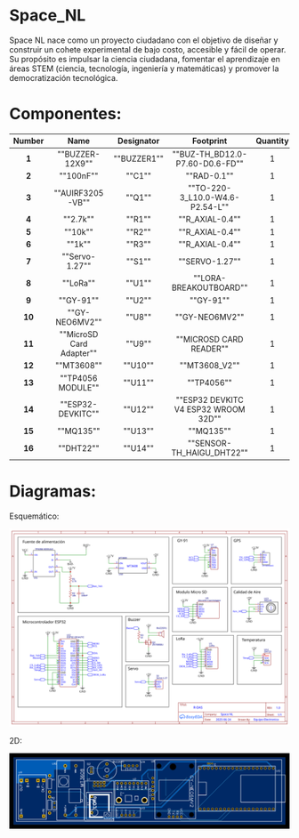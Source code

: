 # Space_NL
Space NL nace como un proyecto ciudadano con el objetivo de diseñar y construir un cohete experimental de bajo costo, accesible y fácil de operar. Su propósito es impulsar la ciencia ciudadana, fomentar el aprendizaje en áreas STEM (ciencia, tecnología, ingeniería y matemáticas) y promover la democratización tecnológica.

# Componentes:

 **Number** | Name                                       | Designator | Footprint                                           | Quantity 
:----------:|:-----------------------------------------------:|:---------------------:|:-------------------------------------------------------------:|:-----------------:
 **1**      | ""BUZZER-12X9""                   | ""BUZZER1""           | ""BUZ-TH_BD12.0-P7.60-D0.6-FD"" | 1                 
 **2**      | ""100nF""                               | ""C1""           | ""RAD-0.1""                                         | 1                 
 **3**      | ""AUIRF3205-VB""                 | ""Q1""           | ""TO-220-3_L10.0-W4.6-P2.54-L"" | 1                 
 **4**      | ""2.7k""                                 | ""R1""           | ""R_AXIAL-0.4""                                 | 1                 
 **5**      | ""10k""                                   | ""R2""           | ""R_AXIAL-0.4""                                 | 1                 
 **6**      | ""1k""                                     | ""R3""           | ""R_AXIAL-0.4""                                 | 1                 
 **7**      | ""Servo-1.27""                     | ""S1""           | ""SERVO-1.27""                                   | 1                 
 **8**      | ""LoRa""                                 | ""U1""           | ""LORA-BREAKOUTBOARD""                   | 1                 
 **9**      | ""GY-91""                               | ""U2""           | ""GY-91""                                             | 1                 
 **10**     | ""GY-NEO6MV2""                     | ""U8""           | ""GY-NEO6MV2""                                   | 1                 
 **11**     | ""MicroSD Card Adapter"" | ""U9""           | ""MICROSD CARD READER""                 | 1                 
 **12**     | ""MT3608""                             | ""U10""         | ""MT3608_V2""                                     | 1                 
 **13**     | ""TP4056 MODULE""               | ""U11""         | ""TP4056""                                           | 1                 
 **14**     | ""ESP32-DEVKITC""               | ""U12""         | ""ESP32 DEVKITC V4 ESP32 WROOM 32D""                          | 1                 
 **15**     | ""MQ135""                               | ""U13""         | ""MQ135""                                             | 1                 
 **16**     | ""DHT22""                               | ""U14""         | ""SENSOR-TH_HAIGU_DHT22""             | 1                 



# Diagramas:

Esquemático:

![Esquematico](./imagenes/Esquematico.svg)

2D:

![2D](./imagenes/2D.svg)
